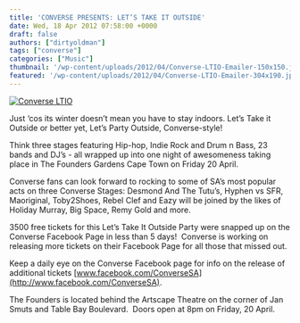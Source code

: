 ```yaml
---
title: 'CONVERSE PRESENTS: LET’S TAKE IT OUTSIDE'
date: Wed, 18 Apr 2012 07:58:00 +0000
draft: false
authors: ["dirtyoldman"]
tags: ["converse"]
categories: ["Music"]
thumbnail: '/wp-content/uploads/2012/04/Converse-LTIO-Emailer-150x150.jpg'
featured: '/wp-content/uploads/2012/04/Converse-LTIO-Emailer-304x190.jpg'
---
```


[![](/wp-content/uploads/2012/04/Converse-LTIO-Emailer.jpg "Converse LTIO")](/2012/04/18/converse-presents-lets-take-it-outside/converse-ltio-emailer/)

Just ‘cos its winter doesn’t mean you have to stay indoors. Let’s Take it Outside or better yet, Let’s Party Outside, Converse-style!

Think three stages featuring Hip-hop, Indie Rock and Drum n Bass, 23 bands and DJ’s - all wrapped up into one night of awesomeness taking place in The Founders Gardens Cape Town on Friday 20 April.

Converse fans can look forward to rocking to some of SA’s most popular acts on three Converse Stages: Desmond And The Tutu’s, Hyphen vs SFR, Maoriginal, Toby2Shoes, Rebel Clef and Eazy will be joined by the likes of Holiday Murray, Big Space, Remy Gold and more.

3500 free tickets for this Let’s Take It Outside Party were snapped up on the Converse Facebook Page in less than 5 days!  Converse is working on releasing more tickets on their Facebook Page for all those that missed out.

Keep a daily eye on the Converse Facebook page for info on the release of additional tickets [www.facebook.com/ConverseSA](http://www.facebook.com/ConverseSA).

The Founders is located behind the Artscape Theatre on the corner of Jan Smuts and Table Bay Boulevard.  Doors open at 8pm on Friday, 20 April.